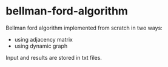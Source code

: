 # bellman-ford-algorithm
Bellman ford algorithm implemented from scratch in two ways:
- using adjacency matrix
- using dynamic graph

Input and results are stored in txt files. 
